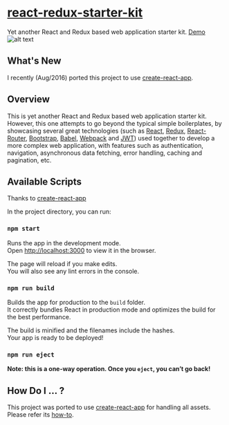 # [react-redux-starter-kit](https://github.com/cloudmu/react-redux-starter-kit)

Yet another React and Redux based web application starter kit. 
[Demo](http://ec2-52-10-209-45.us-west-2.compute.amazonaws.com/)
![alt text](https://raw.githubusercontent.com/cloudmu/react-redux-starter-kit/master/screenshot.png "Screenshot")

## What's New

I recently (Aug/2016) ported this project to use [create-react-app](https://github.com/facebookincubator/create-react-app).

## Overview

This is yet another React and Redux based web application starter kit. However, this one attempts to go beyond the typical simple boilerplates, 
by showcasing several great technologies (such as [React](https://github.com/facebook/react), [Redux](https://github.com/gaearon/redux), 
[React-Router](https://github.com/rackt/react-router), [Bootstrap](https://github.com/twbs/bootstrap), [Babel](http://babeljs.io), 
[Webpack](http://webpack.github.io) and [JWT](https://jwt.io)) used together to develop a more complex web application, with features such as 
authentication, navigation, asynchronous data fetching, error handling, caching and pagination, etc.

## Available Scripts
Thanks to [create-react-app](https://github.com/facebookincubator/create-react-app)

In the project directory, you can run:

### `npm start`

Runs the app in the development mode.<br>
Open [http://localhost:3000](http://localhost:3000) to view it in the browser.

The page will reload if you make edits.<br>
You will also see any lint errors in the console.

### `npm run build`

Builds the app for production to the `build` folder.<br>
It correctly bundles React in production mode and optimizes the build for the best performance.

The build is minified and the filenames include the hashes.<br>
Your app is ready to be deployed!

### `npm run eject`

**Note: this is a one-way operation. Once you `eject`, you can’t go back!**


## How Do I ... ?

This project was ported to use [create-react-app](https://github.com/facebookincubator/create-react-app) for handling all assets. 
Please refer its [how-to](https://github.com/facebookincubator/create-react-app/blob/master/template/README.md).